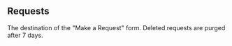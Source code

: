 ## Requests
The destination of the "Make a Request" form. Deleted requests are purged after 7 days.

